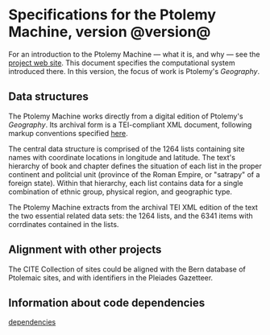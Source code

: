 # Specifications for the Ptolemy Machine, version @version@ #

For an introduction to the Ptolemy Machine — what it is, and why — see the [project web site](http://neelsmith.github.io/ptolemy/).  This document specifies the computational system introduced there.  In this version, the focus of work is Ptolemy's *Geography*.

## Data structures ##

The Ptolemy Machine works directly from a digital edition of Ptolemy's *Geography*.   Its archival form is a TEI-compliant XML document, following markup conventions specified [here](markup/Markup.html).

The central data structure is comprised of the 1264 lists containing site names with coordinate locations in longitude and latitude.  The text's hierarchy of book and chapter defines the situation of each list in the proper continent and politcial unit (province of the Roman Empire, or "satrapy" of a foreign state).  Within that hierarchy, each list contains data for a single combination of ethnic group, physical region, and geographic type.  

The Ptolemy Machine extracts from  the archival TEI XML edition of the text the two essential related data sets:  the 1264 lists, and the 6341 items with corrdinates contained in the lists.




## Alignment with other projects ##

The CITE Collection of sites could be aligned with the Bern database of Ptolemaic sites, and with identifiers in the Pleiades Gazetteer.





## Information about code dependencies ##

[dependencies](dependencies/Dependencies.html)
